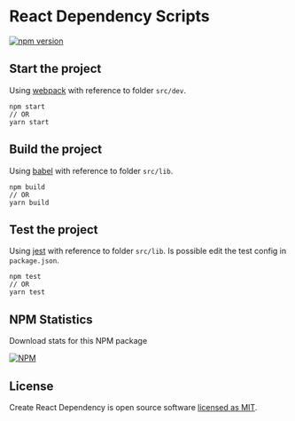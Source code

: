 # React Dependency Scripts

[![npm version](https://badge.fury.io/js/react-dependency-scripts.svg)](https://www.npmjs.com/package/react-dependency-scripts)

## Start the project

Using [webpack](https://webpack.js.org/) with reference to folder `src/dev`.

```
npm start
// OR
yarn start
```

## Build the project

Using [babel](https://babeljs.io/) with reference to folder `src/lib`.

```
npm build
// OR
yarn build
```

## Test the project

Using [jest](https://jestjs.io/) with reference to folder `src/lib`. Is possible edit the test config in `package.json`.

```
npm test
// OR
yarn test
```

## NPM Statistics

Download stats for this NPM package

[![NPM](https://nodei.co/npm/react-dependency-scripts.png)](https://nodei.co/npm/react-dependency-scripts/)

## License

Create React Dependency is open source software [licensed as MIT](https://github.com/andrelmlins/create-react-dependency/blob/master/LICENSE).
